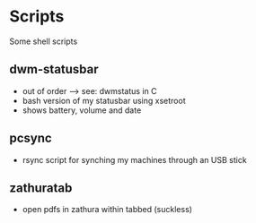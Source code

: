 Scripts
=======

Some shell scripts

dwm-statusbar
-------------
- out of order --> see: dwmstatus in C
- bash version of my statusbar using xsetroot
- shows battery, volume and date

pcsync
------
- rsync script for synching my machines through an USB stick

zathuratab
----------
- open pdfs in zathura within tabbed (suckless)
